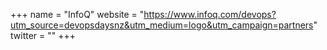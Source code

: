+++
name = "InfoQ"
website = "https://www.infoq.com/devops?utm_source=devopsdaysnz&utm_medium=logo&utm_campaign=partners"
twitter = ""
+++